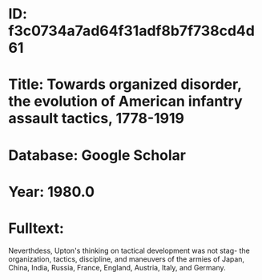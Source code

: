 # ID: f3c0734a7ad64f31adf8b7f738cd4d61
# Title: Towards organized disorder, the evolution of American infantry assault tactics, 1778-1919
# Database: Google Scholar
# Year: 1980.0
# Fulltext:
Neverthdess, Upton's thinking on tactical development was not stag- the organization, tactics, discipline, and maneuvers of the armies of Japan, China, India, Russia, France, England, Austria, Italy, and Germany.